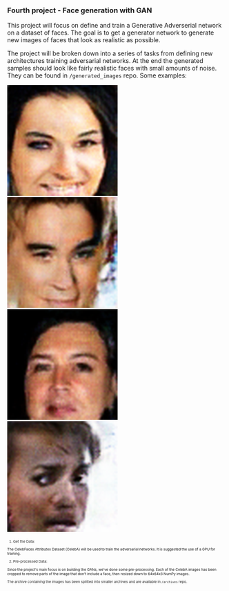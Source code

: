 ### Fourth project - Face generation with GAN

 This project will focus on define and train a Generative Adverserial network on a dataset of faces. The goal is to get a generator network to generate new images of faces that look as realistic as possible.

 The project will be broken down into a series of tasks from defining new architectures training adversarial networks. At the end the generated samples should look like fairly realistic faces with small amounts of noise. They can be found in ``/generated_images`` repo.
 Some examples:


 <small> ![Alt text](https://github.com/heisenbrook/udacity-deep-learning-projects/blob/main/4_GAN_project/generated_images/Image_1_epoch_1000)
 <small> ![Alt text](https://github.com/heisenbrook/udacity-deep-learning-projects/blob/main/4_GAN_project/generated_images/Image_2_epoch_1000)
 <small> ![Alt text](https://github.com/heisenbrook/udacity-deep-learning-projects/blob/main/4_GAN_project/generated_images/Image_3_epoch_1000)
 <small> ![Alt text](https://github.com/heisenbrook/udacity-deep-learning-projects/blob/main/4_GAN_project/generated_images/Image_4_epoch_1000)

1. Get the Data:

 The CelebFaces Attributes Dataset (CelebA) will be used to train the adversarial networks. It is suggested the use of a GPU for training.

2. Pre-processed Data:

 Since the project's main focus is on building the GANs, we've done some pre-processing. Each of the CelebA images has been cropped to remove parts of the image that don't include a face, then resized down to 64x64x3 NumPy images.

 The archive containing the images has been splitted into smaller archives and are available in ``/archives`` repo.